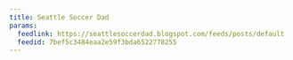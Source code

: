 ```yaml
---
title: Seattle Soccer Dad
params:
  feedlink: https://seattlesoccerdad.blogspot.com/feeds/posts/default
  feedid: 7bef5c3484eaa2e59f3bda6522778255
---
```

